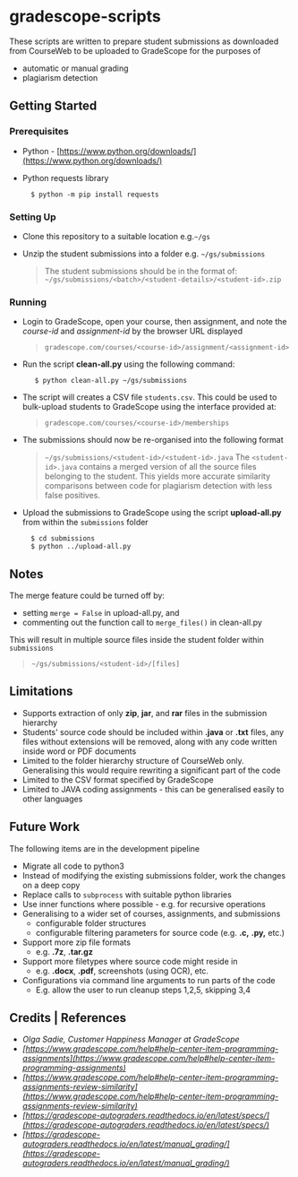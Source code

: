 
# gradescope-scripts
These scripts are written to prepare student submissions as downloaded from CourseWeb to be uploaded to GradeScope for the purposes of
* automatic or manual grading
* plagiarism detection

## Getting Started

### Prerequisites
* Python  - [https://www.python.org/downloads/](https://www.python.org/downloads/)
* Python requests library 

		$ python -m pip install requests

### Setting Up
* Clone this repository to a suitable location e.g.`~/gs`
* Unzip the student submissions into a folder e.g. `~/gs/submissions`

	> The student submissions should be in the format of:
	> `~/gs/submissions/<batch>/<student-details>/<student-id>.zip`

### Running
* Login to GradeScope, open your course, then assignment, and note the _course-id_ and _assignment-id_ by the browser URL displayed
	> `gradescope.com/courses/<course-id>/assignment/<assignment-id>` 

* Run the script **clean-all.py** using the following command:

		 $ python clean-all.py ~/gs/submissions

* The script will creates a CSV file `students.csv`. This could be used to bulk-upload students to GradeScope using the interface provided at:
	> ` gradescope.com/courses/<course-id>/memberships `

* The submissions should now be re-organised into the following format
	> ` ~/gs/submissions/<student-id>/<student-id>.java `
The `<student-id>.java` contains a merged version of all the source files belonging to the student. This yields more accurate similarity comparisons between code for plagiarism detection with less false positives.

* Upload the submissions to GradeScope using the script **upload-all.py** from within the `submissions` folder

		$ cd submissions
		$ python ../upload-all.py 

## Notes
The merge feature could be turned off by:
* setting `merge = False` in upload-all.py, and
* commenting out the function call to `merge_files()` in clean-all.py 

This will result in multiple source files inside the student folder within `submissions`
 > `~/gs/submissions/<student-id>/[files]`

## Limitations
* Supports extraction of  only **zip**, **jar**, and **rar** files in the submission hierarchy
* Students' source code should be included within **.java** or **.txt** files, any files without extensions will be removed, along with any code written inside word or PDF documents
* Limited to the  folder hierarchy structure of CourseWeb only. Generalising this would require rewriting a significant part of the code
* Limited to the CSV format specified by GradeScope
* Limited to JAVA coding assignments - this can be generalised easily to other languages

## Future Work
The following items are in the development pipeline
* Migrate all code to python3
* Instead of modifying the existing submissions folder, work the changes on a deep copy
* Replace calls to `subprocess` with suitable python libraries
* Use inner functions where possible - e.g. for recursive operations
* Generalising to a wider set of courses, assignments, and submissions
	* configurable folder structures
	* configurable filtering parameters for source code (e.g. **.c,** **.py,** etc.)
* Support more zip file formats 
	* e.g. **.7z**, **.tar.gz**
* Support more filetypes where source code might reside in
	* e.g. **.docx**, **.pdf**, screenshots (using OCR), etc. 
* Configurations via command line arguments to run parts of the code
	* E.g. allow the user to run cleanup steps 1,2,5, skipping 3,4

## Credits | References
* _Olga Sadie, Customer Happiness Manager at GradeScope_
* _[https://www.gradescope.com/help#help-center-item-programming-assignments](https://www.gradescope.com/help#help-center-item-programming-assignments)_
* _[https://www.gradescope.com/help#help-center-item-programming-assignments-review-similarity](https://www.gradescope.com/help#help-center-item-programming-assignments-review-similarity)_
* _[https://gradescope-autograders.readthedocs.io/en/latest/specs/](https://gradescope-autograders.readthedocs.io/en/latest/specs/)_
* _[https://gradescope-autograders.readthedocs.io/en/latest/manual_grading/](https://gradescope-autograders.readthedocs.io/en/latest/manual_grading/)_
